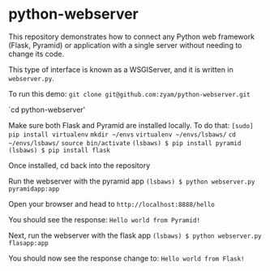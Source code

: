 # python-webserver

This repository demonstrates how to connect any Python web framework (Flask, Pyramid) or application with a single server without needing to change its code.

This type of interface is known as a WSGIServer, and it is written in `webserver.py`.

To run this demo:
`git clone git@github.com:zyam/python-webserver.git`

`cd python-webserver'

Make sure both Flask and Pyramid are installed locally. To do that:
`[sudo] pip install virtualenv`
`mkdir ~/envs`
`virtualenv ~/envs/lsbaws/`
`cd ~/envs/lsbaws/`
`source bin/activate`
`(lsbaws) $ pip install pyramid`
`(lsbaws) $ pip install flask`

Once installed, cd back into the repository

Run the webserver with the pyramid app
`(lsbaws) $ python webserver.py pyramidapp:app`

Open your browser and head to `http://localhost:8888/hello`

You should see the response: `Hello world from Pyramid!`

Next, run the webserver with the flask app
`(lsbaws) $ python webserver.py flasapp:app`

You should now see the response change to: `Hello world from Flask!`
